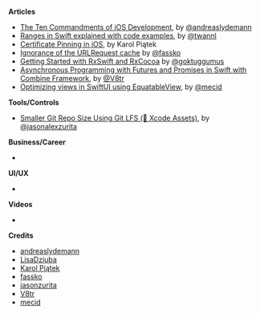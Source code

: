 **Articles**

* [The Ten Commandments of iOS Development](https://andreaslydemann.com/the-ten-commandments-of-ios-development/), by [@andreaslydemann](https://twitter.com/andreaslydemann)
* [Ranges in Swift explained with code examples](https://medium.com/flawless-app-stories/ranges-in-swift-explained-with-code-examples-ced68c750bd5), by [@twannl](https://twitter.com/twannl)
* [Certificate Pinning in iOS](https://www.netguru.com/codestories/certificate-pinning-in-ios), by Karol Piątek
* [Ignorance of the URLRequest cache](https://kristaps.me/ignorance-of-cache/) by [@fassko](https://twitter.com/fassko)
* [Getting Started with RxSwift and RxCocoa](https://medium.com/flawless-app-stories/all-about-memory-leaks-in-ios-cdd450d0cc34) by [@goktuggumus](https://twitter.com/goktuggumus)
* [Asynchronous Programming with Futures and Promises in Swift with Combine Framework](https://www.vadimbulavin.com/asynchronous-programming-with-future-and-promise-in-swift-with-combine-framework/), by [@V8tr](https://twitter.com/V8tr)
* [Optimizing views in SwiftUI using EquatableView](https://swiftwithmajid.com/2020/01/22/optimizing-views-in-swiftui-using-equatableview/), by [@mecid](https://twitter.com/mecid)


**Tools/Controls**

* [Smaller Git Repo Size Using Git LFS (🤔 Xcode Assets)](https://jasonzurita.com/smaller-repo-size-using-git-lfs/), by [@jasonalexzurita](https://twitter.com/jasonalexzurita)

**Business/Career**

* 

**UI/UX**

* 

**Videos**

* 

**Credits**

* [andreaslydemann](https://github.com/andreaslydemann)
* [LisaDziuba](https://github.com/lisadziuba)
* [Karol Piątek](https://github.com/karolpiateknet)
* [fassko](https://github.com/fassko)
* [jasonzurita](https://github.com/jasonzurita)
* [V8tr](https://github.com/V8tr)
* [mecid](https://github.com/mecid)

